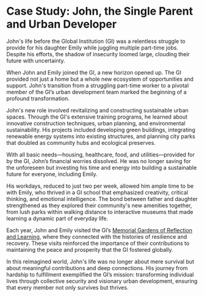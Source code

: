 # Case Study: John, the Single Parent and Urban Developer

John's life before the Global Institution (GI) was a relentless struggle to provide for his daughter Emily while juggling multiple part-time jobs. Despite his efforts, the shadow of insecurity loomed large, clouding their future with uncertainty.

When John and Emily joined the GI, a new horizon opened up. The GI provided not just a home but a whole new ecosystem of opportunities and support. John's transition from a struggling part-time worker to a pivotal member of the GI’s urban development team marked the beginning of a profound transformation.

John's new role involved revitalizing and constructing sustainable urban spaces. Through the GI's extensive training programs, he learned about innovative construction techniques, urban planning, and environmental sustainability. His projects included developing green buildings, integrating renewable energy systems into existing structures, and planning city parks that doubled as community hubs and ecological preserves.

With all basic needs—housing, healthcare, food, and utilities—provided for by the GI, John’s financial worries dissolved. He was no longer saving for the unforeseen but investing his time and energy into building a sustainable future for everyone, including Emily.

His workdays, reduced to just two per week, allowed him ample time to be with Emily, who thrived in a GI school that emphasized creativity, critical thinking, and emotional intelligence. The bond between father and daughter strengthened as they explored their community's new amenities together, from lush parks within walking distance to interactive museums that made learning a dynamic part of everyday life.

Each year, John and Emily visited the GI’s [Memorial Gardens of Reflection and Learning](suffering.md), where they connected with the histories of resilience and recovery. These visits reinforced the importance of their contributions to maintaining the peace and prosperity that the GI fostered globally.

In this reimagined world, John's life was no longer about mere survival but about meaningful contributions and deep connections. His journey from hardship to fulfillment exemplified the GI’s mission: transforming individual lives through collective security and visionary urban development, ensuring that every member not only survives but thrives.

